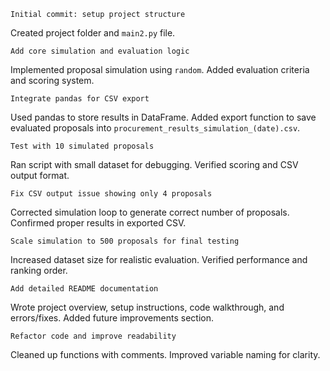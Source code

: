 `Initial commit: setup project structure`

   Created project folder and `main2.py` file.

`Add core simulation and evaluation logic`

   Implemented proposal simulation using `random`.
   Added evaluation criteria and scoring system.

`Integrate pandas for CSV export`

   Used pandas to store results in DataFrame.
   Added export function to save evaluated proposals into `procurement_results_simulation_(date).csv`.

`Test with 10 simulated proposals`

   Ran script with small dataset for debugging.
   Verified scoring and CSV output format.

`Fix CSV output issue showing only 4 proposals`

   Corrected simulation loop to generate correct number of proposals.
   Confirmed proper results in exported CSV.

`Scale simulation to 500 proposals for final testing`

   Increased dataset size for realistic evaluation.
   Verified performance and ranking order.

`Add detailed README documentation`

   Wrote project overview, setup instructions, code walkthrough, and errors/fixes.
   Added future improvements section.

`Refactor code and improve readability`

   Cleaned up functions with comments.
   Improved variable naming for clarity.
